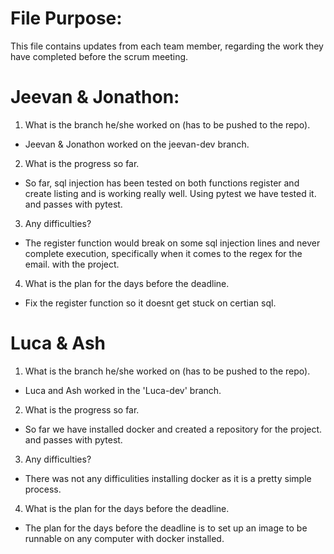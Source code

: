 # File Purpose:
This file contains updates from each team member, regarding the work they have
completed before the scrum meeting.

# Jeevan & Jonathon:
1. What is the branch he/she worked on (has to be pushed to the repo).
- Jeevan & Jonathon worked on the jeevan-dev branch.
2. What is the progress so far.
- So far, sql injection has been tested on both functions register and create listing
and is working really well. Using pytest we have tested it.
and passes with pytest.
3. Any difficulties?
- The register function would break on some sql injection lines and never complete execution,
specifically when it comes to the regex for the email.
with the project.
4. What is the plan for the days before the deadline.
- Fix the register function so it doesnt get stuck on certian sql.

# Luca & Ash
1. What is the branch he/she worked on (has to be pushed to the repo).
- Luca and Ash worked in the 'Luca-dev' branch.
2. What is the progress so far.
- So far we have installed docker and created a repository for the project.
and passes with pytest.
3. Any difficulties?
- There was not any difficulities installing docker as it is a pretty simple process.
4. What is the plan for the days before the deadline.
- The plan for the days before the deadline is to set up an image to be runnable on any computer with docker installed.